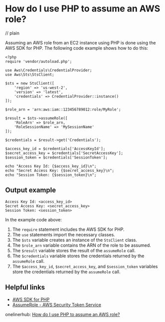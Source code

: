 # How do I use PHP to assume an AWS role?
// plain

Assuming an AWS role from an EC2 instance using PHP is done using the AWS SDK for PHP. The following code example shows how to do this:

```
<?php
require 'vendor/autoload.php';

use Aws\Credentials\CredentialProvider;
use Aws\Sts\StsClient;

$sts = new StsClient([
    'region' => 'us-west-2',
    'version' => 'latest',
    'credentials' => CredentialProvider::instance()
]);

$role_arn = 'arn:aws:iam::123456789012:role/MyRole';

$result = $sts->assumeRole([
    'RoleArn' => $role_arn,
    'RoleSessionName' => 'MySessionName'
]);

$credentials = $result->get('Credentials');

$access_key_id = $credentials['AccessKeyId'];
$secret_access_key = $credentials['SecretAccessKey'];
$session_token = $credentials['SessionToken'];

echo "Access Key Id: {$access_key_id}\n";
echo "Secret Access Key: {$secret_access_key}\n";
echo "Session Token: {$session_token}\n";
```

## Output example


```
Access Key Id: <access_key_id>
Secret Access Key: <secret_access_key>
Session Token: <session_token>
```

In the example code above:

1. The `require` statement includes the AWS SDK for PHP.
2. The `use` statements import the necessary classes.
3. The `$sts` variable creates an instance of the `StsClient` class.
4. The `$role_arn` variable contains the ARN of the role to be assumed.
5. The `$result` variable stores the result of the `assumeRole` call.
6. The `$credentials` variable stores the credentials returned by the `assumeRole` call.
7. The `$access_key_id`, `$secret_access_key`, and `$session_token` variables store the credentials returned by the `assumeRole` call.

## Helpful links

- [AWS SDK for PHP](https://aws.amazon.com/sdk-for-php/)
- [AssumeRole - AWS Security Token Service](https://docs.aws.amazon.com/STS/latest/APIReference/API_AssumeRole.html)

onelinerhub: [How do I use PHP to assume an AWS role?](https://onelinerhub.com/php-aws/how-do-i-use-php-to-assume-an-aws-role)